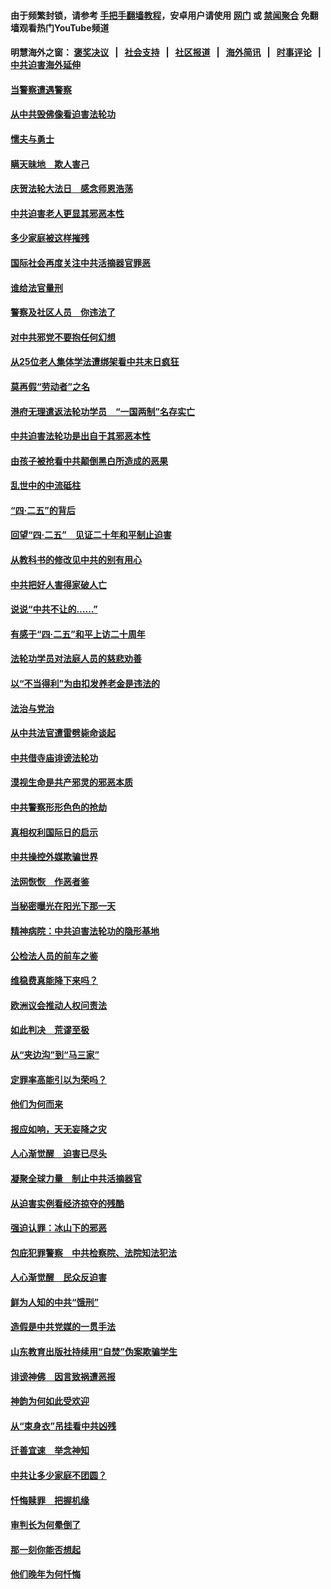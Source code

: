 #### 由于频繁封锁，请参考 [手把手翻墙教程](https://github.com/gfw-breaker/guides/wiki)，安卓用户请使用 [网门](https://github.com/gfw-breaker/bn-android/blob/master/ogate.md?t=05241339) 或 [禁闻聚合](https://github.com/gfw-breaker/bn-android) 免翻墙观看热门YouTube频道 

#### 明慧海外之窗：&nbsp;[褒奖决议](282.md?t=05241339) &nbsp;&nbsp;|&nbsp;&nbsp; [社会支持](140.md?t=05241339) &nbsp;&nbsp;|&nbsp;&nbsp; [社区报道](91.md?t=05241339) &nbsp;&nbsp;|&nbsp;&nbsp; [海外简讯](245.md?t=05241339) &nbsp;&nbsp;|&nbsp;&nbsp; [时事评论](251.md?t=05241339) &nbsp;&nbsp;|&nbsp;&nbsp; [中共迫害海外延伸](236.md?t=05241339) 

#### [当警察遭遇警察](../pages/251/387698.md?t=05241339) 

#### [从中共毁佛像看迫害法轮功](../pages/251/387392.md?t=05241339) 

#### [懦夫与勇士](../pages/251/386640.md?t=05241339) 

#### [瞒天昧地　欺人害己](../pages/251/386839.md?t=05241339) 

#### [庆贺法轮大法日　感念师恩浩荡](../pages/251/386638.md?t=05241339) 

#### [中共迫害老人更显其邪恶本性](../pages/251/386411.md?t=05241339) 

#### [多少家庭被这样摧残](../pages/251/386026.md?t=05241339) 

#### [国际社会再度关注中共活摘器官罪恶](../pages/251/385878.md?t=05241339) 

#### [谁给法官量刑](../pages/251/385846.md?t=05241339) 

#### [警察及社区人员　你违法了](../pages/251/385758.md?t=05241339) 

#### [对中共邪党不要抱任何幻想](../pages/251/385730.md?t=05241339) 

#### [从25位老人集体学法遭绑架看中共末日疯狂](../pages/251/385762.md?t=05241339) 

#### [莫再假“劳动者”之名](../pages/251/385646.md?t=05241339) 

#### [港府无理遣返法轮功学员　“一国两制”名存实亡](../pages/251/385700.md?t=05241339) 

#### [中共迫害法轮功是出自于其邪恶本性](../pages/251/385521.md?t=05241339) 

#### [由孩子被抢看中共颠倒黑白所造成的恶果](../pages/251/385522.md?t=05241339) 

#### [乱世中的中流砥柱](../pages/251/385497.md?t=05241339) 

#### [“四&#183;二五”的背后](../pages/251/385293.md?t=05241339) 

#### [回望“四&#183;二五”　见证二十年和平制止迫害](../pages/251/385297.md?t=05241339) 

#### [从教科书的修改见中共的别有用心](../pages/251/385294.md?t=05241339) 

#### [中共把好人害得家破人亡](../pages/251/385133.md?t=05241339) 

#### [说说“中共不让的……”](../pages/251/384841.md?t=05241339) 

#### [有感于“四&#183;二五”和平上访二十周年](../pages/251/384807.md?t=05241339) 

#### [法轮功学员对法庭人员的慈悲劝善](../pages/251/384769.md?t=05241339) 

#### [以“不当得利”为由扣发养老金是违法的](../pages/251/384727.md?t=05241339) 

#### [法治与党治](../pages/251/384730.md?t=05241339) 

#### [从中共法官遭雷劈毙命谈起](../pages/251/384542.md?t=05241339) 

#### [中共借寺庙诽谤法轮功](../pages/251/384476.md?t=05241339) 

#### [漠视生命是共产邪灵的邪恶本质](../pages/251/384446.md?t=05241339) 

#### [中共警察形形色色的抢劫](../pages/251/384311.md?t=05241339) 

#### [真相权利国际日的启示](../pages/251/384288.md?t=05241339) 

#### [中共操控外媒欺骗世界](../pages/251/383941.md?t=05241339) 

#### [法网恢恢　作恶者鉴](../pages/251/384228.md?t=05241339) 

#### [当秘密曝光在阳光下那一天](../pages/251/384152.md?t=05241339) 

#### [精神病院：中共迫害法轮功的隐形基地](../pages/251/384054.md?t=05241339) 

#### [公检法人员的前车之鉴](../pages/251/384008.md?t=05241339) 

#### [维稳费真能降下来吗？](../pages/251/383968.md?t=05241339) 

#### [欧洲议会推动人权问责法](../pages/251/383991.md?t=05241339) 

#### [如此判决　荒谬至极](../pages/251/383967.md?t=05241339) 

#### [从“夹边沟”到“马三家”](../pages/251/383841.md?t=05241339) 

#### [定罪率高能引以为荣吗？](../pages/251/383908.md?t=05241339) 

#### [他们为何而来](../pages/251/383862.md?t=05241339) 

#### [报应如响，天无妄降之灾](../pages/251/383751.md?t=05241339) 

#### [人心渐觉醒　迫害已尽头](../pages/251/383712.md?t=05241339) 

#### [凝聚全球力量　制止中共活摘器官](../pages/251/383416.md?t=05241339) 

#### [从迫害实例看经济掠夺的残酷](../pages/251/383361.md?t=05241339) 

#### [强迫认罪：冰山下的邪恶](../pages/251/383372.md?t=05241339) 

#### [包庇犯罪警察　中共检察院、法院知法犯法](../pages/251/383246.md?t=05241339) 

#### [人心渐觉醒　民众反迫害](../pages/251/383183.md?t=05241339) 

#### [鲜为人知的中共“饿刑”](../pages/251/383210.md?t=05241339) 

#### [造假是中共党媒的一贯手法](../pages/251/383058.md?t=05241339) 

#### [山东教育出版社持续用“自焚”伪案欺骗学生](../pages/251/383021.md?t=05241339) 

#### [诽谤神佛　因言致祸遭恶报](../pages/251/382977.md?t=05241339) 

#### [神韵为何如此受欢迎](../pages/251/382947.md?t=05241339) 

#### [从“束身衣”吊挂看中共凶残](../pages/251/382892.md?t=05241339) 

#### [迁善宜速　举念神知](../pages/251/382864.md?t=05241339) 

#### [中共让多少家庭不团圆？](../pages/251/382891.md?t=05241339) 

#### [忏悔赎罪　把握机缘](../pages/251/382793.md?t=05241339) 

#### [审判长为何晕倒了](../pages/251/382825.md?t=05241339) 

#### [那一刻你能否想起](../pages/251/382778.md?t=05241339) 

#### [他们晚年为何忏悔](../pages/251/382696.md?t=05241339) 

